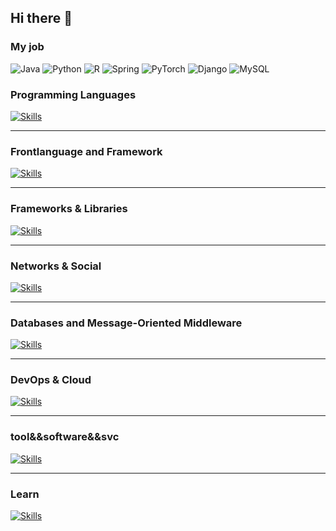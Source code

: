 ## Hi there 👋

<!--
**woodyxin/woodyxin** is a ✨ _special_ ✨ repository because its `README.md` (this file) appears on your GitHub profile.

Here are some ideas to get you started:

- 🔭 I’m currently working on ...
- 🌱 I’m currently learning ...
- 👯 I’m looking to collaborate on ...
- 🤔 I’m looking for help with ...
- 💬 Ask me about ...
- 📫 How to reach me: ...
- 😄 Pronouns: ...
- ⚡ Fun fact: ...
-->



### My job

![Java](https://img.shields.io/badge/Java-007396?style=for-the-badge&logo=java&logoColor=white)
![Python](https://img.shields.io/badge/Python-3776AB?style=for-the-badge&logo=python&logoColor=white)
![R](https://img.shields.io/badge/R-276DC3?style=for-the-badge&logo=r&logoColor=white)
![Spring](https://img.shields.io/badge/Spring-6DB33F?style=for-the-badge&logo=spring&logoColor=white)
![PyTorch](https://img.shields.io/badge/PyTorch-EE4C2C?style=for-the-badge&logo=pytorch&logoColor=white)
![Django](https://img.shields.io/badge/Django-092E20?style=for-the-badge&logo=django&logoColor=white)
![MySQL](https://img.shields.io/badge/MySQL-4479A1?style=for-the-badge&logo=mysql&logoColor=white)


### Programming Languages
[![Skills](https://skillicons.dev/icons?i=java,python,c,r&perline=10)](https://skillicons.dev)

---
### Frontlanguage and Framework
[![Skills](https://skillicons.dev/icons?i=html,js,css,bootstrap,express,flutter,webpack,jquery,nodejs,npm,react,vue&perline=10)](https://skillicons.dev)

---
### Frameworks & Libraries
[![Skills](https://skillicons.dev/icons?i=django,spring,pytorch&perline=10)](https://skillicons.dev)

---
### Networks & Social
[![Skills](https://skillicons.dev/icons?i=linkedin,instagram,github,twitter,gmail,stackoverflow,mastodon,discord,devto,wordpress,obsidian,notion&perline=12)](https://skillicons.dev)

---
### Databases and Message-Oriented Middleware
[![Skills](https://skillicons.dev/icons?i=mysql,mongodb,redis,hibernate,rabbitmq,elasticsearch,kafka&perline=10)](https://skillicons.dev)

---
### DevOps & Cloud
[![Skills](https://skillicons.dev/icons?i=linux,windows,docker,ubuntu,kubernetes,aws,gcp,nginx,jenkins&perline=10)](https://skillicons.dev)

---
### tool&&software&&svc
[![Skills](https://skillicons.dev/icons?i=anaconda,vim,maven,matlab,git,gitlab,gradle,md,postman,powershell,pycharm,idea,eclipse,vscode,visualstudio,svg,latex,lua&perline=10)](https://skillicons.dev)

---
### Learn
[![Skills](https://skillicons.dev/icons?i=gcp,ai,opencv,php,perl,pr,redhat,ruby,rust,scala,swift,unity,azul,angular,androidstudio,cs,cpp&perline=10)](https://skillicons.dev)
         
